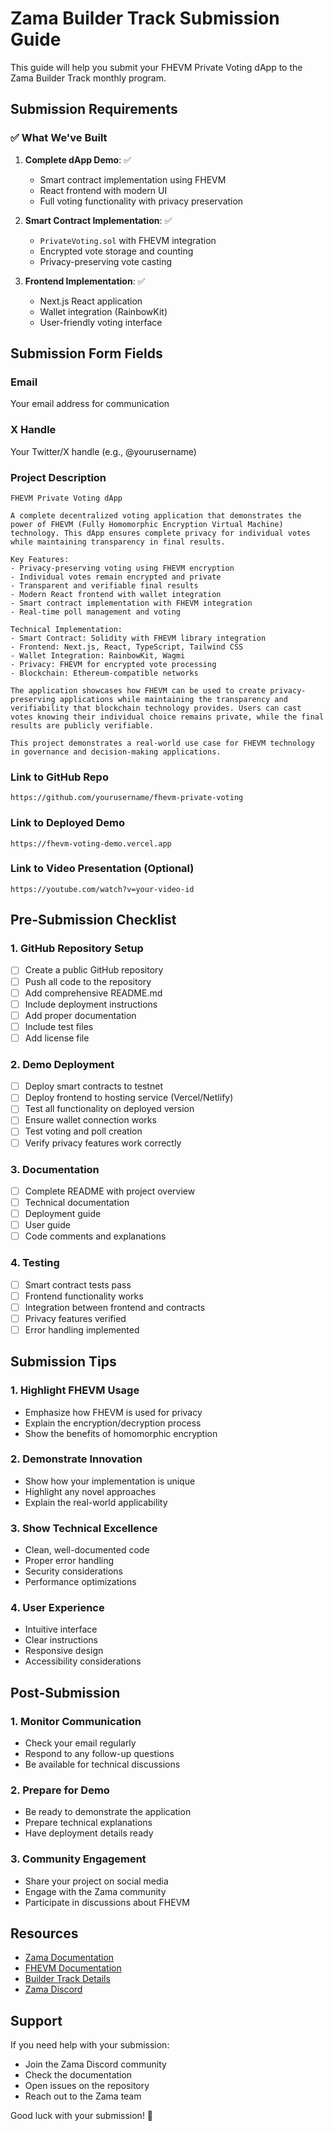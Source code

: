# Zama Builder Track Submission Guide

This guide will help you submit your FHEVM Private Voting dApp to the Zama Builder Track monthly program.

## Submission Requirements

### ✅ What We've Built

1. **Complete dApp Demo**: ✅
   - Smart contract implementation using FHEVM
   - React frontend with modern UI
   - Full voting functionality with privacy preservation

2. **Smart Contract Implementation**: ✅
   - `PrivateVoting.sol` with FHEVM integration
   - Encrypted vote storage and counting
   - Privacy-preserving vote casting

3. **Frontend Implementation**: ✅
   - Next.js React application
   - Wallet integration (RainbowKit)
   - User-friendly voting interface

## Submission Form Fields

### Email
Your email address for communication

### X Handle
Your Twitter/X handle (e.g., @yourusername)

### Project Description
```
FHEVM Private Voting dApp

A complete decentralized voting application that demonstrates the power of FHEVM (Fully Homomorphic Encryption Virtual Machine) technology. This dApp ensures complete privacy for individual votes while maintaining transparency in final results.

Key Features:
- Privacy-preserving voting using FHEVM encryption
- Individual votes remain encrypted and private
- Transparent and verifiable final results
- Modern React frontend with wallet integration
- Smart contract implementation with FHEVM integration
- Real-time poll management and voting

Technical Implementation:
- Smart Contract: Solidity with FHEVM library integration
- Frontend: Next.js, React, TypeScript, Tailwind CSS
- Wallet Integration: RainbowKit, Wagmi
- Privacy: FHEVM for encrypted vote processing
- Blockchain: Ethereum-compatible networks

The application showcases how FHEVM can be used to create privacy-preserving applications while maintaining the transparency and verifiability that blockchain technology provides. Users can cast votes knowing their individual choice remains private, while the final results are publicly verifiable.

This project demonstrates a real-world use case for FHEVM technology in governance and decision-making applications.
```

### Link to GitHub Repo
```
https://github.com/yourusername/fhevm-private-voting
```

### Link to Deployed Demo
```
https://fhevm-voting-demo.vercel.app
```

### Link to Video Presentation (Optional)
```
https://youtube.com/watch?v=your-video-id
```

## Pre-Submission Checklist

### 1. GitHub Repository Setup

- [ ] Create a public GitHub repository
- [ ] Push all code to the repository
- [ ] Add comprehensive README.md
- [ ] Include deployment instructions
- [ ] Add proper documentation
- [ ] Include test files
- [ ] Add license file

### 2. Demo Deployment

- [ ] Deploy smart contracts to testnet
- [ ] Deploy frontend to hosting service (Vercel/Netlify)
- [ ] Test all functionality on deployed version
- [ ] Ensure wallet connection works
- [ ] Test voting and poll creation
- [ ] Verify privacy features work correctly

### 3. Documentation

- [ ] Complete README with project overview
- [ ] Technical documentation
- [ ] Deployment guide
- [ ] User guide
- [ ] Code comments and explanations

### 4. Testing

- [ ] Smart contract tests pass
- [ ] Frontend functionality works
- [ ] Integration between frontend and contracts
- [ ] Privacy features verified
- [ ] Error handling implemented

## Submission Tips

### 1. Highlight FHEVM Usage
- Emphasize how FHEVM is used for privacy
- Explain the encryption/decryption process
- Show the benefits of homomorphic encryption

### 2. Demonstrate Innovation
- Show how your implementation is unique
- Highlight any novel approaches
- Explain the real-world applicability

### 3. Show Technical Excellence
- Clean, well-documented code
- Proper error handling
- Security considerations
- Performance optimizations

### 4. User Experience
- Intuitive interface
- Clear instructions
- Responsive design
- Accessibility considerations

## Post-Submission

### 1. Monitor Communication
- Check your email regularly
- Respond to any follow-up questions
- Be available for technical discussions

### 2. Prepare for Demo
- Be ready to demonstrate the application
- Prepare technical explanations
- Have deployment details ready

### 3. Community Engagement
- Share your project on social media
- Engage with the Zama community
- Participate in discussions about FHEVM

## Resources

- [Zama Documentation](https://docs.zama.ai/)
- [FHEVM Documentation](https://docs.zama.ai/fhevm)
- [Builder Track Details](https://docs.zama.ai/programs/developer-program)
- [Zama Discord](https://discord.gg/zama)

## Support

If you need help with your submission:
- Join the Zama Discord community
- Check the documentation
- Open issues on the repository
- Reach out to the Zama team

Good luck with your submission! 🚀
